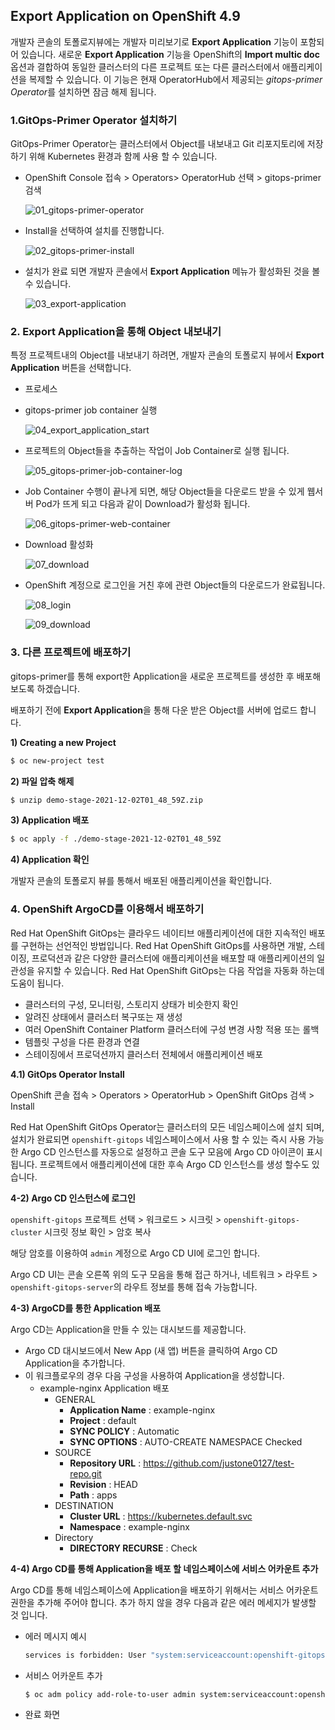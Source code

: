 ## Export Application on OpenShift 4.9

개발자 콘솔의 토폴로지뷰에는 개발자 미리보기로 **Export Application** 기능이 포함되어 있습니다. 새로운 **Export Application** 기능을 OpenShift의 **Import multic doc** 옵션과 결합하여 동일한 클러스터의 다른 프로젝트 또는 다른 클러스터에서 애플리케이션을 복제할 수 있습니다. 이 기능은 현재 OperatorHub에서 제공되는 *gitops-primer Operator*를 설치하면 잠금 해제 됩니다.



### 1.GitOps-Primer Operator 설치하기

GitOps-Primer Operator는 클러스터에서 Object를 내보내고 Git 리포지토리에 저장하기 위해 Kubernetes 환경과 함께 사용 할 수 있습니다.

- OpenShift Console 접속 > Operators> OperatorHub 선택 > gitops-primer 검색 

  ![01_gitops-primer-operator](https://github.com/justone0127/Export-Application-on-OpenShift-4.9/blob/main/01_gitops-primer-operator.png?raw=true)

- Install을 선택하여 설치를 진행합니다.

  ![02_gitops-primer-install](https://github.com/justone0127/Export-Application-on-OpenShift-4.9/blob/main/02_gitops-primer-install.png)

- 설치가 완료 되면 개발자 콘솔에서 **Export Application** 메뉴가 활성화된 것을 볼 수 있습니다.

  ![03_export-application](https://github.com/justone0127/Export-Application-on-OpenShift-4.9/blob/main/03_export-application.png)

### 2. Export Application을 통해 Object 내보내기

특정 프로젝트내의 Object를 내보내기 하려면, 개발자 콘솔의 토폴로지 뷰에서 **Export Application** 버튼을 선택합니다.

-  프로세스

  - gitops-primer job container 실행

    ![04_export_application_start](https://github.com/justone0127/Export-Application-on-OpenShift-4.9/blob/main/04_export_application_start.png)

  - 프로젝트의 Object들을 추출하는 작업이 Job Container로 실행 됩니다.

    ![05_gitops-primer-job-container-log](https://github.com/justone0127/Export-Application-on-OpenShift-4.9/blob/main/05_gitops-primer-job-container-log.png)

  - Job Container 수행이 끝나게 되면, 해당 Object들을 다운로드 받을 수 있게 웹서버 Pod가 뜨게 되고 다음과 같이 Download가 활성화 됩니다.

    ![06_gitops-primer-web-container](https://github.com/justone0127/Export-Application-on-OpenShift-4.9/blob/main/06_gitops-primer-web-container.png)

  - Download 활성화 

    ![07_download](https://github.com/justone0127/Export-Application-on-OpenShift-4.9/blob/main/07_download.png)

  - OpenShift 계정으로 로그인을 거친 후에 관련 Object들의 다운로드가 완료됩니다.

    ![08_login](https://github.com/justone0127/Export-Application-on-OpenShift-4.9/blob/main/08_login.png)

    ![09_download](https://github.com/justone0127/Export-Application-on-OpenShift-4.9/blob/main/09_download.png)



### 3. 다른 프로젝트에 배포하기

gitops-primer를 통해 export한 Application을 새로운 프로젝트를 생성한 후 배포해 보도록 하겠습니다.

배포하기 전에 **Export Application**을 통해 다운 받은 Object를 서버에 업로드 합니다.

**1) Creating a new Project**

```bash
$ oc new-project test
```

**2) 파일 압축 해제**

```bash
$ unzip demo-stage-2021-12-02T01_48_59Z.zip
```

**3) Application 배포**

```bash
$ oc apply -f ./demo-stage-2021-12-02T01_48_59Z
```

**4) Application 확인**

개발자 콘솔의 토폴로지 뷰를 통해서 배포된 애플리케이션을 확인합니다.



### 4. OpenShift ArgoCD를 이용해서 배포하기

Red Hat OpenShift GitOps는 클라우드 네이티브 애플리케이션에 대한 지속적인 배포를 구현하는 선언적인 방법입니다. Red Hat OpenShift GitOps를 사용하면 개발, 스테이징, 프로덕션과 같은 다양한 클러스터에 애플리케이션을 배포할 때 애플리케이션의 일관성을 유지할 수 있습니다. Red Hat OpenShift GitOps는 다음 작업을 자동화 하는데 도움이 됩니다.

- 클러스터의 구성, 모니터링, 스토리지 상태가 비슷한지 확인
- 알려진 상태에서 클러스터 복구또는 재 생성
- 여러 OpenShift Container Platform 클러스터에 구성 변경 사항 적용 또는 롤백
- 템플릿 구성을 다른 환경과 연결
- 스테이징에서 프로덕션까지 클러스터 전체에서 애플리케이션 배포



**4.1) GitOps Operator Install**

OpenShift 콘솔 접속 > Operators > OperatorHub > OpenShift GitOps 검색 > Install

Red Hat OpenShift GitOps Operator는 클러스터의 모든 네임스페이스에 설치 되며, 설치가 완료되면 `openshift-gitops` 네임스페이스에서 사용 할 수 있는 즉시 사용 가능한 Argo CD 인스턴스를 자동으로 설정하고 콘솔 도구 모음에 Argo CD 아이콘이 표시됩니다. 프로젝트에서 애플리케이션에 대한 후속 Argo CD 인스턴스를 생성 할수도 있습니다.



**4-2) Argo CD 인스턴스에 로그인**

`openshift-gitops` 프로젝트 선택 > 워크로드 > 시크릿  > `openshift-gitops-cluster` 시크릿 정보 확인 > 암호 복사

해당 암호를 이용하여 `admin` 계정으로 Argo CD UI에 로그인 합니다.

Argo CD UI는 콘솔 오른쪽 위의 도구 모음을 통해 접근 하거나, 네트워크 > 라우트 > `openshift-gitops-server`의 라우트 정보를 통해 접속 가능합니다.




**4-3) ArgoCD를 통한 Application 배포**

Argo CD는 Application을 만들 수 있는 대시보드를 제공합니다.

- Argo CD 대시보드에서 New App (새 앱) 버튼을 클릭하여 Argo CD Application을 추가합니다.
- 이 워크플로우의 경우 다음 구성을 사용하여 Application을 생성합니다.
  - example-nginx Application 배포
    - GENERAL
      - **Application Name** : example-nginx
      - **Project** : default
      - **SYNC POLICY** : Automatic
      - **SYNC OPTIONS** : AUTO-CREATE NAMESPACE Checked
    - SOURCE
      - **Repository URL** : https://github.com/justone0127/test-repo.git
      - **Revision** : HEAD
      - **Path** : apps
    - DESTINATION
      - **Cluster URL** : https://kubernetes.default.svc
      - **Namespace** : example-nginx
    - Directory
      - **DIRECTORY RECURSE** : Check



**4-4) Argo CD를 통해 Application을 배포 할 네임스페이스에 서비스 어카운트 추가**

Argo CD를 통해 네임스페이스에 Application을 배포하기 위해서는 서비스 어카운트 권한을 추가해 주어야 합니다. 추가 하지 않을 경우 다음과 같은 에러 메세지가 발생할 것 입니다.

- 에러 메시지 예시

  ```bash
  services is forbidden: User "system:serviceaccount:openshift-gitops:openshift-gitops-argocd-application-controller" cannot create resource "services" in API group "" in the namespace "example-nginx"
  ```

- 서비스 어카운트 추가

  ```bash
  $ oc adm policy add-role-to-user admin system:serviceaccount:openshift-gitops:openshift-gitops-argocd-application-controller -n ${NAMESPACE}
  ```

- 완료 화면

  
